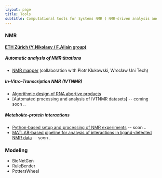 ```yaml
---
layout: page
title: Tools
subtitle: Computational tools for Systems NMR ( NMR-driven analysis and modeling of networks )
---
```


### NMR

#### [ETH Zürich (Y.Nikolaev / F.Allain group)](http://www.allainlab.ethz.ch/people/person-detail.html?persid=125247)

##### Automatic analysis of NMR titrations
- [NMR mapper](http://sitemapper.nmrhub.eu) (collaboration with Piotr Klukowski, Wrocław Uni Tech)

##### In-Vitro-Transcription NMR (IVTNMR)
- [Algorithmic design of RNA abortive products](https://github.com/systemsnmr/ivtnmr/tree/master/aborts_design)
- [Automated processing and analysis of IVTNMR datasets] -- coming soon ..

##### Metabolite-protein interactions
- [Python-based setup and processing of NMR experiments](https://github.com/systemsnmr/metabolite-interactions) -- soon ..
- [MATLAB-based pipeline for analysis of interactions in ligand-detected NMR data](https://github.com/systemsnmr/metabolite-interactions) -- soon ..


### Modeling

- BioNetGen
- RuleBender
- PottersWheel